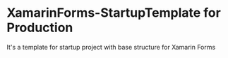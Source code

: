 # XamarinForms-StartupTemplate for Production
It's a template for startup project with base structure for Xamarin Forms
